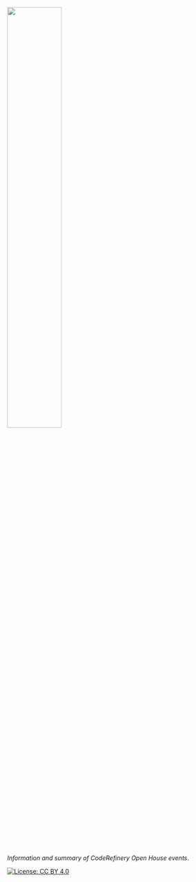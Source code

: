 
<img src="https://coderefinery.org/assets/img/coderefinery_openhouse.png" width="50%"/>

*Information and summary of CodeRefinery Open House events*.

[![License: CC BY 4.0](https://img.shields.io/badge/License-CC%20BY%204.0-lightgrey.svg)](https://creativecommons.org/licenses/by/4.0/)
